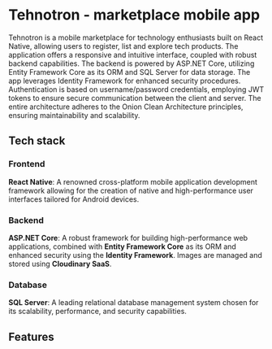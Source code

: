 # Tehnotron - marketplace mobile app
Tehnotron is a mobile marketplace for technology enthusiasts built on React Native, allowing users to register, list and explore tech products. The application offers a responsive and intuitive interface, coupled with robust backend capabilities. The backend is powered by ASP.NET Core, utilizing Entity Framework Core as its ORM and SQL Server for data storage. The app leverages Identity Framework for enhanced security procedures. Authentication is based on username/password credentials, employing JWT tokens to ensure secure communication between the client and server. The entire architecture adheres to the Onion Clean Architecture principles, ensuring maintainability and scalability.

## Tech stack
### Frontend
**React Native**: A renowned cross-platform mobile application development framework allowing for the creation of native and high-performance user interfaces tailored for Android devices.
### Backend
**ASP.NET Core**: A robust framework for building high-performance web applications, combined with **Entity Framework Core** as its ORM and enhanced security using the **Identity Framework**. Images are managed and stored using **Cloudinary SaaS**.
### Database
**SQL Server**: A leading relational database management system chosen for its scalability, performance, and security capabilities.

## Features
